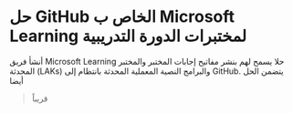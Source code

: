 # حل GitHub الخاص ب Microsoft Learning لمختبرات الدورة التدريبية

أنشأ فريق Microsoft Learning حلا يسمح لهم بنشر مفاتيح إجابات المختبر والمختبر المحدثة (LAKs) والبرامج النصية المعملية المحدثة بانتظام إلى GitHub. يتضمن الحل أيضا 

> قريباً
